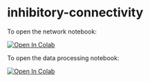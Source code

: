 # inhibitory-connectivity

To open the network notebook:

[![Open In Colab](https://colab.research.google.com/assets/colab-badge.svg)](https://colab.research.google.com/github.com/albertalbesa/inhibitory-connectivity/blob/main/network_simulation.ipynb)

To open the data processing notebook:

[![Open In Colab](https://colab.research.google.com/assets/colab-badge.svg)](https://github.com/albertalbesa/inhibitory-connectivity/blob/main/data_exploration.ipynb)
